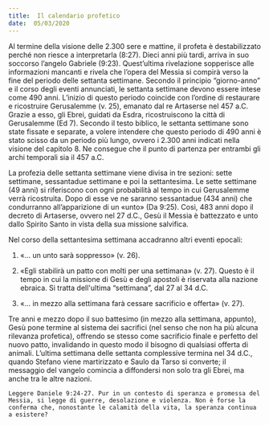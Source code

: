 ```yaml
---
title:  Il calendario profetico
date:  05/03/2020
---
```


Al termine della visione delle 2.300 sere e mattine, il profeta è destabilizzato perché non riesce a interpretarla (8:27). Dieci anni più tardi, arriva in suo soccorso l’angelo Gabriele (9:23). Quest’ultima rivelazione sopperisce alle informazioni mancanti e rivela che l’opera del Messia si compirà verso la fine del periodo delle settanta settimane. Secondo il principio “giorno-anno” e il corso degli eventi annunciati, le settanta settimane devono essere intese come 490 anni. L’inizio di questo periodo coincide con l’ordine di restaurare e ricostruire Gerusalemme (v. 25), emanato dal re Artaserse nel 457 a.C. Grazie a esso, gli Ebrei, guidati da Esdra, ricostruiscono la città di Gerusalemme (Ed 7). Secondo il testo biblico, le settanta settimane sono state fissate e separate, a volere intendere che questo periodo di 490 anni è stato scisso da un periodo più lungo, ovvero i 2.300 anni indicati nella visione del capitolo 8. Ne consegue che il punto di partenza per entrambi gli archi temporali sia il 457 a.C.

La profezia delle settanta settimane viene divisa in tre sezioni: sette settimane, sessantadue settimane e poi la settantesima. Le sette settimane (49 anni) si riferiscono con ogni probabilità al tempo in cui Gerusalemme verrà ricostruita. Dopo di esse ve ne saranno sessantadue (434 anni) che condurranno all’apparizione di un «unto» (Da 9:25). Così, 483 anni dopo il decreto di Artaserse, ovvero nel 27 d.C., Gesù il Messia è battezzato e unto dallo Spirito Santo in vista della sua missione salvifica.

Nel corso della settantesima settimana accadranno altri eventi epocali:

1. «… un unto sarà soppresso» (v. 26).

2. «Egli stabilirà un patto con molti per una settimana» (v. 27). Questo è il tempo in cui la missione di Gesù e degli apostoli è riservata alla nazione ebraica. Si tratta dell'ultima “settimana”, dal 27 al 34 d.C.

3. «… in mezzo alla settimana farà cessare sacrificio e offerta» (v. 27).

Tre anni e mezzo dopo il suo battesimo (in mezzo alla settimana, appunto), Gesù pone termine al sistema dei sacrifici (nel senso che non ha più alcuna rilevanza profetica), offrendo se stesso come sacrificio finale e perfetto del nuovo patto, invalidando in questo modo il bisogno di qualsiasi offerta di animali. L’ultima settimana delle settanta complessive termina nel 34 d.C., quando Stefano viene martirizzato e Saulo da Tarso si converte; il messaggio del vangelo comincia a diffondersi non solo tra gli Ebrei, ma anche tra le altre nazioni.

`Leggere Daniele 9:24-27. Pur in un contesto di speranza e promessa del Messia, si legge di guerre, desolazione e violenza. Non è forse la conferma che, nonostante le calamità della vita, la speranza continua a esistere?`